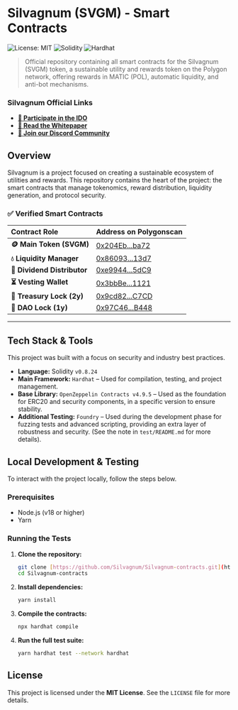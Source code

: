 # Silvagnum (SVGM) - Smart Contracts

![License: MIT](https://img.shields.io/badge/License-MIT-yellow.svg)
![Solidity](https://img.shields.io/badge/Solidity-0.8.24-blue)
![Hardhat](https://img.shields.io/badge/Built%20with-Hardhat-orange)



> Official repository containing all smart contracts for the Silvagnum (SVGM) token, a sustainable utility and rewards token on the Polygon network, offering rewards in MATIC (POL), automatic liquidity, and anti-bot mechanisms.

###  Silvagnum Official Links
* **[🚀 Participate in the IDO](https://silvagnum-dapp-nextjs.vercel.app/)**
* **[📜 Read the Whitepaper](https://silvagnum-whitepaper.vercel.app/)**
* **[💬 Join our Discord Community](https://discord.gg/RSf9mAvUd6)**
  
## Overview

Silvagnum is a project focused on creating a sustainable ecosystem of utilities and rewards. This repository contains the heart of the project: the smart contracts that manage tokenomics, reward distribution, liquidity generation, and protocol security.

### ✅ Verified Smart Contracts

| Contract Role | Address on Polygonscan |
| :--- | :--- |
| **🪙 Main Token (SVGM)** | [0x204Eb...ba72](https://polygonscan.com/address/0x204Eb12374A591f0caf978fC0A6CFF621F93ba72#code) |
| **💧 Liquidity Manager** | [0x86093...13d7](https://polygonscan.com/address/0x860931ADc2bbF0B045f0f1bcd451EC088De613d7#code) |
| **💸 Dividend Distributor**| [0xe9944...5dC9](https://polygonscan.com/address/0xe994481FB30f7d4e8063897AE5dC23d8dBe45dC9#code) |
| **⏳ Vesting Wallet** | [0x3bbBe...1121](https://polygonscan.com/address/0x3bbBe45f60b314B1a045ec372Bf5eeF692Ed1121#code) |
| **🔐 Treasury Lock (2y)** | [0x9cd82...C7CD](https://polygonscan.com/address/0x9cd824c2582D13741f1796D8F4473cE1a19cC7CD#code) |
| **🔐 DAO Lock (1y)** | [0x97C46...B448](https://polygonscan.com/address/0x97C46A0B84d7e32b668bB8d966170BCd926dB448#code) |

---

## Tech Stack & Tools

This project was built with a focus on security and industry best practices.

* **Language:** Solidity `v0.8.24`
* **Main Framework:** `Hardhat` – Used for compilation, testing, and project management.
* **Base Library:** `OpenZeppelin Contracts v4.9.5` – Used as the foundation for ERC20 and security components, in a specific version to ensure stability.
* **Additional Testing:** `Foundry` – Used during the development phase for fuzzing tests and advanced scripting, providing an extra layer of robustness and security. (See the note in `test/README.md` for more details).

## Local Development & Testing

To interact with the project locally, follow the steps below.

### Prerequisites

* Node.js (v18 or higher)
* Yarn

### Running the Tests

1.  **Clone the repository:**
    ```bash
    git clone [https://github.com/Silvagnum/Silvagnum-contracts.git](https://github.com/Silvagnum/Silvagnum-contracts.git)
    cd Silvagnum-contracts
    ```

2.  **Install dependencies:**
    ```bash
    yarn install
    ```

3.  **Compile the contracts:**
    ```bash
    npx hardhat compile
    ```

4.  **Run the full test suite:**
    ```bash
    yarn hardhat test --network hardhat 
    ```


## License

This project is licensed under the **MIT License**. See the `LICENSE` file for more details.

